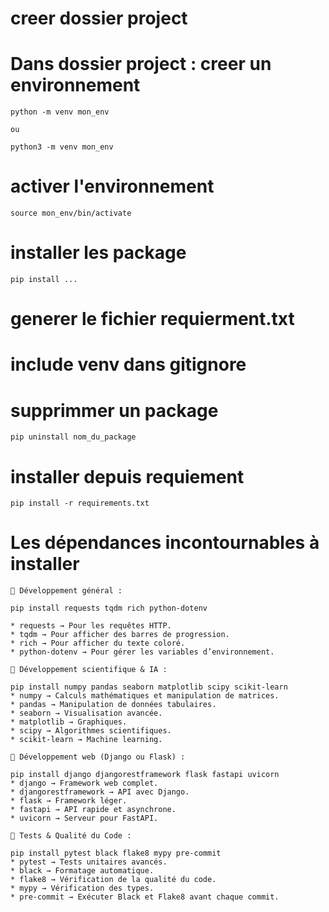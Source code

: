 # creer dossier project

# Dans dossier project : creer un environnement

    python -m venv mon_env 

    ou 

    python3 -m venv mon_env 

# activer l'environnement

    source mon_env/bin/activate

# installer les package

    pip install ...

# generer le fichier requierment.txt

# include venv dans gitignore

# supprimmer un package

    pip uninstall nom_du_package

# installer depuis requiement

    pip install -r requirements.txt

# Les dépendances incontournables à installer

    📌 Développement général :
    
    pip install requests tqdm rich python-dotenv
    
    * requests → Pour les requêtes HTTP.
    * tqdm → Pour afficher des barres de progression.
    * rich → Pour afficher du texte coloré.
    * python-dotenv → Pour gérer les variables d’environnement.
    
    📌 Développement scientifique & IA :
    
    pip install numpy pandas seaborn matplotlib scipy scikit-learn
    * numpy → Calculs mathématiques et manipulation de matrices.
    * pandas → Manipulation de données tabulaires.
    * seaborn → Visualisation avancée.
    * matplotlib → Graphiques.
    * scipy → Algorithmes scientifiques.
    * scikit-learn → Machine learning.
    
    📌 Développement web (Django ou Flask) :
    
    pip install django djangorestframework flask fastapi uvicorn
    * django → Framework web complet.
    * djangorestframework → API avec Django.
    * flask → Framework léger.
    * fastapi → API rapide et asynchrone.
    * uvicorn → Serveur pour FastAPI.
    
    📌 Tests & Qualité du Code :
    
    pip install pytest black flake8 mypy pre-commit
    * pytest → Tests unitaires avancés.
    * black → Formatage automatique.
    * flake8 → Vérification de la qualité du code.
    * mypy → Vérification des types.
    * pre-commit → Exécuter Black et Flake8 avant chaque commit.



